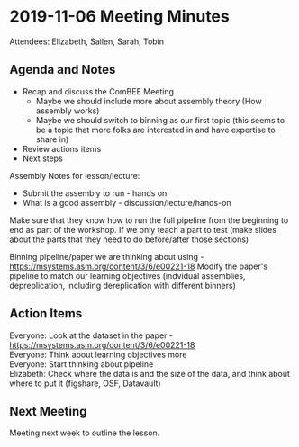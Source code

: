 # 2019-11-06 Meeting Minutes

Attendees: Elizabeth, Sailen, Sarah, Tobin

## Agenda and Notes

- Recap and discuss the ComBEE Meeting
  + Maybe we should include more about assembly theory (How assembly works)
  + Maybe we should switch to binning as our first topic (this seems to be a topic that more folks are interested in and have expertise to share in)
- Review actions items
- Next steps

Assembly Notes for lesson/lecture:
- Submit the assembly to run - hands on
- What is a good assembly - discussion/lecture/hands-on

Make sure that they know how to run the full pipeline from the beginning to end as part of the workshop.
If we only teach a part to test (make slides about the parts that they need to do before/after those sections)

Binning pipeline/paper we are thinking about using - https://msystems.asm.org/content/3/6/e00221-18 
Modify the paper's pipeline to match our learning objectives (indvidual assemblies, depreplication, including dereplication with different binners)

## Action Items

Everyone: Look at the dataset in the paper - https://msystems.asm.org/content/3/6/e00221-18  
Everyone: Think about learning objectives more  
Everyone: Start thinking about pipeline  
Elizabeth: Check where the data is and the size of the data, and think about where to put it (figshare, OSF, Datavault)  


## Next Meeting
Meeting next week to outline the lesson.
